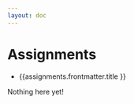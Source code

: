 ```yaml
---
layout: doc
---
```


<script setup>
  import {data as assignments} from './assignments/assignment.data';
  import { withBase } from 'vitepress';
</script>

# Assignments

<ul v-if="assignments.length > 0">
  <li v-for="assignments of assignments">
    <a :href="withBase(assignments.url)">{{assignments.frontmatter.title }}</a>
  </li>
</ul>
<p v-else>
  Nothing here yet!
</p>
